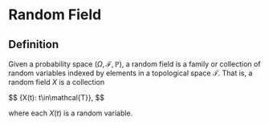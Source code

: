 # Random Field
## Definition
Given a probability space $(\Omega, \mathcal{F},\mathbb{P})$, a random field is a family or collection of random variables indexed by elements in a topological space $\mathcal{T}$. That is, a random field $X$ is a collection

$$ \{X(t): t\in\mathcal{T}}, $$

where each $X(t)$ is a random variable.
